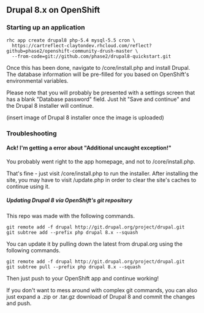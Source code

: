 ## Drupal 8.x on OpenShift

### Starting up an application

```
rhc app create drupal8 php-5.4 mysql-5.5 cron \
  https://cartreflect-claytondev.rhcloud.com/reflect?github=phase2/openshift-community-drush-master \
  --from-code=git://github.com/phase2/drupal8-quickstart.git
```

Once this has been done, navigate to /core/install.php and install Drupal. The
database information will be pre-filled for you based on OpenShift's
environmental variables.

Please note that you will probably be presented with a settings screen that
has a blank "Database password" field. Just hit "Save and continue" and the
Drupal 8 installer will continue.

(insert image of Drupal 8 installer once the image is uploaded)

### Troubleshooting

#### Ack! I'm getting a error about "Additional uncaught exception!"

You probably went right to the app homepage, and not to /core/install.php.

That's fine - just visit /core/install.php to run the installer. After
installing the site, you may have to visit /update.php in order to clear
the site's caches to continue using it.

##### Updating Drupal 8 via OpenShift's git repository

This repo was made with the following commands.

```
git remote add -f drupal http://git.drupal.org/project/drupal.git
git subtree add --prefix php drupal 8.x --squash
```

You can update it by pulling down the latest from drupal.org using the following commands.

```
git remote add -f drupal http://git.drupal.org/project/drupal.git
git subtree pull --prefix php drupal 8.x --squash
```

Then just push to your OpenShift app and continue working!

If you don't want to mess around with complex git commands, you can also just
expand a .zip or .tar.gz download of Drupal 8 and commit the changes and push.
